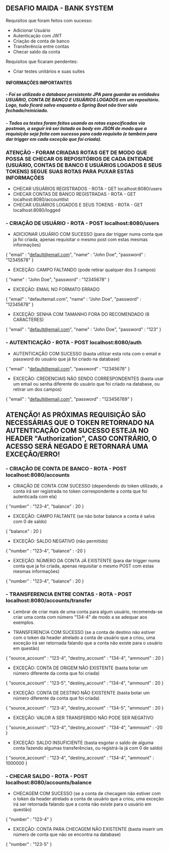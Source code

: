 <h2> DESAFIO MAIDA - BANK SYSTEM </h2>

Requisitos que foram feitos com sucesso:
- Adicionar Usuário 
- Autenticação com JWT
- Criação de conta de banco
- Transferência entre contas
- Checar saldo da conta

Requisitos que ficaram pendentes:
- Criar testes unitários e suas suítes


<h4> INFORMAÇÕES IMPORTANTES </h4>

<h5>- Foi se utilizado a database persistente JPA para guardar as entidades USUÁRIO, CONTA DE BANCO E USUÁRIOS LOGADOS em um repositório. Logo, tudo ficará salvo enquanto o Spring Boot não tiver sido fechado/reiniciado.</h5>

<h5>- Todos os testes foram feitos usando as rotas especificadas via postman, a seguir irá ser listado os body em JSON de modo que a requisição seja feita com sucesso para cada requisito (e também para dar trigger em cada exceção que foi criada).</h5>

<h3> ATENÇÃO - FORAM CRIADAS ROTAS GET DE MODO QUE POSSA SE CHECAR OS REPOSITÓRIOS DE CADA ENTIDADE (USUÁRIO, CONTAS DE BANCO E USUÁRIOS LOGADOS E SEUS TOKENS) SEGUE SUAS ROTAS PARA PUXAR ESTAS INFORMAÇÕES </h3>
  
  - CHECAR USUÁRIOS REGISTRADOS - ROTA - GET localhost:8080/users 
  - CHECAR CONTAS DE BANCO REGISTRADAS - ROTA - GET localhost:8080/accountlist
  - CHECAR USUÁRIOS LOGADOS E SEUS TOKENS - ROTA - GET localhost:8080/logged
  

<h3> - CRIAÇÃO DE USUÁRIO - ROTA - POST localhost:8080/users </h3>

- ADICIONAR USUÁRIO COM SUCESSO (para dar trigger numa conta que ja foi criada, apenas requisitar o mesmo post com estas mesmas informações)

{
    "email" : "default@email.com",
    "name" : "John Doe",
    "password" : "12345678"
}

- EXCEÇÃO: CAMPO FALTANDO (pode retirar qualquer dos 3 campos)

{
    "name" : "John Doe",
    "password" : "12345678"
}

- EXCEÇÃO: EMAIL NO FORMATO ERRADO

{
    "email" : "defaultemail.com",
    "name" : "John Doe",
    "password" : "12345678"
}

- EXCEÇÃO: SENHA COM TAMANHO FORA DO RECOMENDADO (8 CARACTERES)

{
    "email" : "default@email.com",
    "name" : "John Doe",
    "password" : "123"
}

<h3> - AUTENTICAÇÃO - ROTA - POST localhost:8080/auth </h3>

- AUTENTICAÇÃO COM SUCESSO (basta utilizar esta rota com o email e password do usuário que já foi criado na database)

{
    "email" : "default@email.com",
    "password" : "12345678"
}

- EXCEÇÃO:  CREDENCIAIS NÃO SENDO CORRESPONDENTES (basta usar um email ou senha diferente do usuário que foi criado na database, ou retirar um dos campos)

{
    "email" : "default@email.com",
    "password" : "123456789"
}

<h2> ATENÇÃO! AS PRÓXIMAS REQUISIÇÃO SÃO NECESSÁRIAS QUE O TOKEN RETORNADO NA AUTENTICAÇÃO COM SUCESSO ESTEJA NO HEADER "Authorization", CASO CONTRÁRIO, O ACESSO SERÁ NEGADO E RETORNARÁ UMA EXCEÇÃO/ERRO! </h2>

<h3> - CRIAÇÃO DE CONTA DE BANCO - ROTA - POST localhost:8080/accounts  </h3>

- CRIAÇÃO DE CONTA COM SUCESSO (dependendo do token utilizado, a conta irá ser registrada no token correspondente a conta que foi autenticada com ela)

{
    "number" : "123-4",
    "balance" : 20
}

- EXCEÇÃO: CAMPO FALTANTE (se não botar balance a conta é salva com 0 de saldo)

{
    "balance" : 20
}


- EXCEÇÃO: SALDO NEGATIVO (não permitido)

{
    "number" : "123-4",
    "balance" : -20
}

- EXCEÇÃO: NÚMERO DA CONTA JÁ EXISTENTE (para dar trigger numa conta que ja foi criada, apenas requisitar o mesmo POST com estas mesmas informações)

{
    "number" : "123-4",
    "balance" : 20
}

<h3> - TRANSFERENCIA ENTRE CONTAS - ROTA - POST localhost:8080/accounts/transfer  </h3>

- Lembrar de criar mais de uma conta para algum usuário, recomenda-se criar uma conta com número "134-4" de modo a se adequar aos exemplos.

- TRANSFERENCIA COM SUCESSO (se a conta de destino não estiver com o token da header atrelado a conta de usuário que a criou, uma exceção irá ser retornada falando que a conta não existe para o usuário em questão)

{
    "source_account" : "123-4",
    "destiny_account" : "134-4",
    "ammount" : 20
}

- EXCEÇÃO: CONTA DE ORIGEM NÃO EXISTENTE (basta botar um número diferente da conta que foi criada)

{
    "source_account" : "123-5",
    "destiny_account" : "134-4",
    "ammount" : 20
}

- EXCEÇÃO: CONTA DE DESTINO NÃO EXISTENTE (basta botar um número diferente da conta que foi criada)

{
    "source_account" : "123-4",
    "destiny_account" : "134-5",
    "ammount" : 20
}

- EXCEÇÃO: VALOR A SER TRANSFERIDO NÃO PODE SER NEGATIVO 

{
    "source_account" : "123-4",
    "destiny_account" : "134-4",
    "ammount" : -20
}

- EXCEÇÃO: SALDO INSUFICIENTE (basta esgotar o saldo de alguma conta fazendo algumas transferências, ou registrá-la já com 0 de saldo)

{
    "source_account" : "123-4",
    "destiny_account" : "134-4",
    "ammount" : 1000000
}

<h3> - CHECAR SALDO - ROTA - POST localhost:8080/accounts/balance  </h3>

- CHECAGEM COM SUCESSO (se a conta de checagem não estiver com o token da header atrelado a conta de usuário que a criou, uma exceção irá ser retornada falando que a conta não existe para o usuário em questão)

{
    "number" : "123-4"
}

- EXCEÇÃO: CONTA PARA CHECAGEM NÃO EXISTENTE (basta inserir um número de conta que não se encontra na database)

{
    "number" : "123-5"
}










